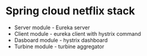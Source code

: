 # Spring cloud netflix stack

- Server module - Eureka server
- Client module - eureka client with hystrix command
- Dasboard module - hystrix dashboard
- Turbine module - turbine aggregator
